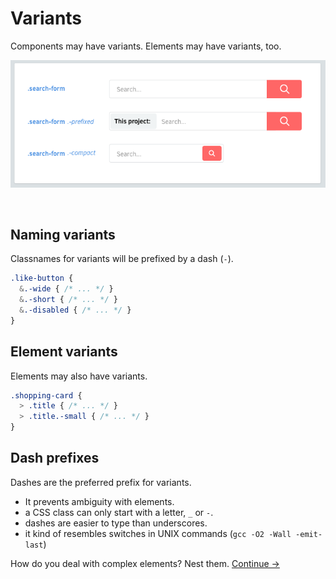 # Variants

Components may have variants. Elements may have variants, too.

![](https://raw.githubusercontent.com/arxpoetica/gs-css-rules/master/img/component-modifiers.png)

<br>

## Naming variants
Classnames for variants will be prefixed by a dash (`-`).

  ```scss
  .like-button {
    &.-wide { /* ... */ }
    &.-short { /* ... */ }
    &.-disabled { /* ... */ }
  }
  ```

## Element variants
Elements may also have variants.

  ```scss
  .shopping-card {
    > .title { /* ... */ }
    > .title.-small { /* ... */ }
  }
  ```

## Dash prefixes
Dashes are the preferred prefix for variants.

  * It prevents ambiguity with elements.
  * a CSS class can only start with a letter, `_` or `-`.
  * dashes are easier to type than underscores.
  * it kind of resembles switches in UNIX commands (`gcc -O2 -Wall -emit-last`)

How do you deal with complex elements? Nest them.
[Continue →](nested-components.md)
<!-- {p:.pull-box} -->
